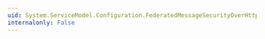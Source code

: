 ```yaml
---
uid: System.ServiceModel.Configuration.FederatedMessageSecurityOverHttpElement.#ctor
internalonly: False
---
```

